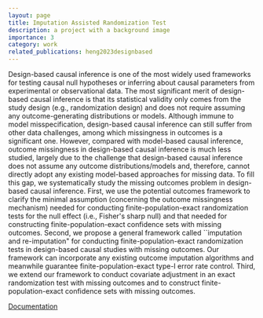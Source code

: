 ```yaml
---
layout: page
title: Imputation Assisted Randomization Test
description: a project with a background image
importance: 3
category: work
related_publications: heng2023designbased
---
```


Design-based causal inference is one of the most widely used frameworks for testing causal null hypotheses or inferring about causal parameters from experimental or observational data. The most significant merit of design-based causal inference is that its statistical validity only comes from the study design (e.g., randomization design) and does not require assuming any outcome-generating distributions or models. Although immune to model misspecification, design-based causal inference can still suffer from other data challenges, among which missingness in outcomes is a significant one. However, compared with model-based causal inference, outcome missingness in design-based causal inference is much less studied, largely due to the challenge that design-based causal inference does not assume any outcome distributions/models and, therefore, cannot directly adopt any existing model-based approaches for missing data. To fill this gap, we systematically study the missing outcomes problem in design-based causal inference. First, we use the potential outcomes framework to clarify the minimal assumption (concerning the outcome missingness mechanism) needed for conducting finite-population-exact randomization tests for the null effect (i.e., Fisher's sharp null) and that needed for constructing finite-population-exact confidence sets with missing outcomes. Second, we propose a general framework called ``imputation and re-imputation" for conducting finite-population-exact randomization tests in design-based causal studies with missing outcomes. Our framework can incorporate any existing outcome imputation algorithms and meanwhile guarantee finite-population-exact type-I error rate control. Third, we extend our framework to conduct covariate adjustment in an exact randomization test with missing outcomes and to construct finite-population-exact confidence sets with missing outcomes.


[Documentation](https://i-art.readthedocs.io/en/latest/)